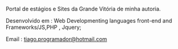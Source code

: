Portal de estágios e Sites  da Grande Vitória de minha autoria.

Desenvolvido em : Web Developmenting languages front-end and Frameworks/JS,PHP , Jquery;

Email : tiago.programador@hotmail.com
